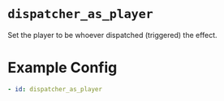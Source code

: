 # `dispatcher_as_player`

Set the player to be whoever dispatched (triggered) the effect.

# Example Config
```yaml
- id: dispatcher_as_player
```
